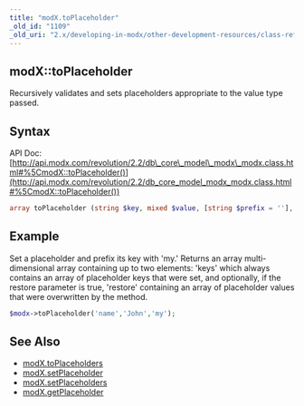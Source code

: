 ```yaml
---
title: "modX.toPlaceholder"
_old_id: "1109"
_old_uri: "2.x/developing-in-modx/other-development-resources/class-reference/modx/modx.toplaceholder"
---
```


## modX::toPlaceholder

Recursively validates and sets placeholders appropriate to the value type passed.

## Syntax

API Doc: [http://api.modx.com/revolution/2.2/db\_core\_model\_modx\_modx.class.html#%5CmodX::toPlaceholder()](http://api.modx.com/revolution/2.2/db_core_model_modx_modx.class.html#%5CmodX::toPlaceholder())

``` php
array toPlaceholder (string $key, mixed $value, [string $prefix = ''], [string $separator = '.'], [boolean $restore = false])
```

## Example

Set a placeholder and prefix its key with 'my.' Returns an array multi-dimensional array containing up to two elements: 'keys' which always contains an array of placeholder keys that were set, and optionally, if the restore parameter is true, 'restore' containing an array of placeholder values that were overwritten by the method.

``` php
$modx->toPlaceholder('name','John','my');
```

## See Also

- [modX.toPlaceholders](extending-modx/modx-class/reference/modx.toplaceholders "modX.toPlaceholders")
- [modX.setPlaceholder](extending-modx/modx-class/reference/modx.setplaceholder "modX.setPlaceholder")
- [modX.setPlaceholders](extending-modx/modx-class/reference/modx.setplaceholders "modX.setPlaceholders")
- [modX.getPlaceholder](extending-modx/modx-class/reference/modx.getplaceholder "modX.getPlaceholder")